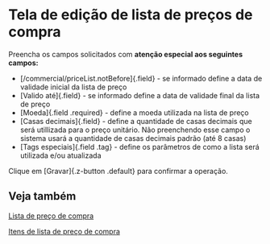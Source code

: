 # Tela de edição de lista de preços de compra

Preencha os campos solicitados com **atenção especial aos seguintes campos:**

* [/commercial/priceList.notBefore]{.field} - se informado define a data de validade inicial da lista de preço
* [Valido até]{.field} - se informado define a data de validade final da lista de preço
* [Moeda]{.field .required} - define a moeda utilizada na lista de preço
* [Casas decimais]{.field} - define a quantidade de casas decimais que será utillizada para o preço unitário. Não preenchendo esse campo o sistema usará a quantidade de casas decimais padrão (até 8 casas)
* [Tags especiais]{.field .tag} - define os parâmetros de como a lista será utilizada e/ou atualizada

Clique em [Gravar]{.z-button .default} para confirmar a operação.

## Veja também

[Lista de preço de compra](priceList)

[Itens de lista de preço de compra](priceListItem)

